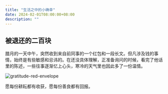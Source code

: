 ```yaml
---
title: "生活之中的小确幸"
date: 2024-02-01T08:00:00+08:00
description: ""
---
```


## 被退还的二百块

腊月的一天中午，突然收到来自前同事的一个红包和一段长文。但凡涉及钱的事情，始终是有些敏感和忌讳的。在还没具体理解，正准备询问的时候，看完了他话里的陈述，一些往事逐渐忆上心头，寒冷的天气里也因此多了一份温情。

![gratitude-red-envelope](/images/happiness-in-my-life/gratitude-red-envelope.png)

愿每份耕耘都有收获，愿每份善良都有回报。
